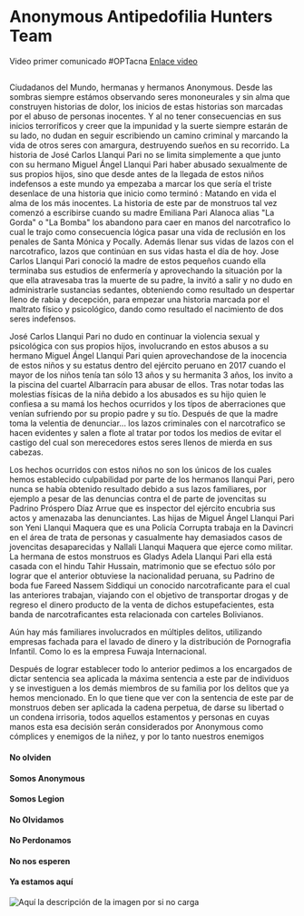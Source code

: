 




# Anonymous Antipedofilia Hunters Team

Video primer comunicado #OPTacna [Enlace video](https://youtu.be/aDACorIaxNw)

##
Ciudadanos del Mundo, hermanas y hermanos Anonymous. 
Desde las sombras siempre estámos observando seres mononeurales y sin alma que construyen historias de dolor, los inicios de estas historias son marcadas por el abuso de personas inocentes. Y al no tener consecuencias en sus inicios terroríficos y creer que la impunidad y la suerte siempre estarán de su lado, no dudan en seguir escribiendo un camino criminal y marcando la vida de otros seres con amargura, destruyendo sueños en su recorrido. 
La historia de José Carlos Llanqui Pari no se limita  simplemente a que junto con su hermano Miguel Ángel Llanqui Pari haber abusado sexualmente de sus propios hijos, sino que desde antes de la llegada de estos niños indefensos a este mundo ya empezaba a marcar los que sería el triste desenlace de una historia que inicio como terminó : Matando en vida el alma de los más inocentes.
La historia de este par de monstruos tal vez comenzó a escribirse cuando su madre Emiliana Pari Alanoca alias "La Gorda" o "La Bomba" los abandono para caer en manos del narcotrafico lo cual le trajo como consecuencia lógica pasar una vida de reclusión en los penales de Santa Mónica y Pocally. Además llenar sus vidas de lazos  con el narcotrafico, lazos que continúan en sus vidas hasta el día de hoy.
Jose Carlos Llanqui Pari conoció la madre de estos pequeños cuando ella terminaba sus estudios de enfermería y aprovechando la situación por la que ella atravesaba tras la muerte de su padre, la invitó a salir y no dudo en administrarle sustancias sedantes, obteniendo como resultado un despertar lleno de rabia y decepción, para empezar una historia marcada por el maltrato físico y psicológico, dando como resultado el nacimiento de dos seres indefensos. 

José Carlos Llanqui Pari no dudo en continuar la violencia sexual y psicológica con sus propios hijos, involucrando en estos abusos a su hermano Miguel Ángel Llanqui Pari quien aprovechandose de la inocencia de estos niños y su estatus dentro del ejército peruano en 2017 cuando el mayor de los niños tenía tan sólo 13 años y su hermanita 3 años, los invito a la piscina del cuartel Albarracín para abusar de ellos. 
Tras notar todas las molestias físicas de la niña debido a los abusados es su hijo quien le confiesa a su mamá los hechos ocurridos y los típos de aberraciones que venían sufriendo por su propio padre y su tío. 
Después de que la madre toma la velentia de denunciar... los lazos criminales con el narcotrafico se hacen evidentes y salen a flote al tratar por todos los medios de evitar el castigo del cual son merecedores estos seres llenos de mierda en sus cabezas. 

Los hechos ocurridos con estos niños no son los únicos de los cuales hemos establecido culpabilidad por parte de los hermanos llanqui Pari, pero nunca se había obtenido resultado debido a sus lazos familiares, por ejemplo a pesar de las denuncias contra el de parte de jovencitas su Padrino Próspero Díaz Arrue que es inspector del ejército encubria sus actos y amenazaba las denunciantes.
Las hijas de Miguel Ángel Llanqui Pari son Yeni Llanqui Maquera que  es una Policía Corrupta trabaja en la Davincri en el área de trata de  personas y casualmente hay demasiados casos de jovencitas desaparecidas y Nallali Llanqui Maquera que ejerce como militar. 
La hermana de estos monstruos es Gladys Adela Llanqui Pari ella está casada con el hindu Tahir Hussain, matrimonio que se efectuo sólo por lograr que el anterior obtuviese la nacionalidad peruana, su Padrino de boda fue Fareed Nassem Siddiqui un conocido narcotraficante para el cual las anteriores trabajan, viajando con el objetivo de transportar drogas y de regreso el dinero producto de la venta de dichos estupefacientes, esta banda de narcotraficantes esta relacionada con carteles Bolivianos. 

Aún hay más familiares involucrados en múltiples delitos, utilizando empresas fachada para el lavado de dinero y la distribución de Pornografia Infantil. 
Como lo es la empresa Fuwaja Internacional. 

Después de lograr establecer todo lo anterior pedimos a los encargados de dictar sentencia sea aplicada la máxima sentencia a este par de individuos y se investiguen a los demás miembros de su familia por los delitos que ya hemos mencionado. 
En lo que tiene que ver con la sentencia de este par de monstruos deben ser aplicada la cadena perpetua, de darse su libertad o un condena irrisoria, todos aquellos estamentos y personas en cuyas manos esta esa decisión serán considerados por Anonymous como cómplices y enemigos de la niñez, y por lo tanto nuestros enemigos 

#### No olviden 

#### Somos Anonymous 
#### Somos Legion 
#### No Olvidamos 
#### No Perdonamos 
#### No nos esperen 
#### Ya estamos aquí

![Aquí la descripción de la imagen por si no carga](https://yt3.ggpht.com/ytc/AAUvwnj-XLTg9SKRVZ57Nrx-hnbuLJV6nj5BmBXoBwjgnw=s900-c-k-c0x00ffffff-no-rj)
